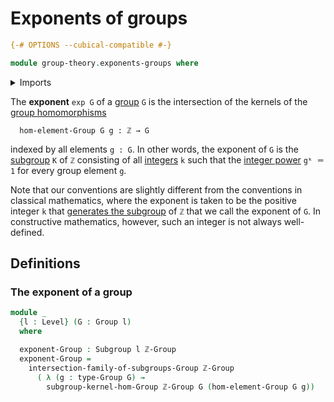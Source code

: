 # Exponents of groups

```agda
{-# OPTIONS --cubical-compatible #-}

module group-theory.exponents-groups where
```

<details><summary>Imports</summary>

```agda
open import elementary-number-theory.group-of-integers

open import foundation.universe-levels

open import group-theory.free-groups-with-one-generator
open import group-theory.groups
open import group-theory.intersections-subgroups-groups
open import group-theory.kernels
open import group-theory.subgroups
```

</details>

The **exponent** `exp G` of a [group](group-theory.groups.md) `G` is the
intersection of the kernels of the
[group homomorphisms](group-theory.homomorphisms-groups.md)

```text
  hom-element-Group G g : ℤ → G
```

indexed by all elements `g : G`. In other words, the exponent of `G` is the
[subgroup](group-theory.subgroups.md) `K` of `ℤ` consisting of all
[integers](elementary-number-theory.integers.md) `k` such that the
[integer power](group-theory.integer-powers-of-elements-groups.md) `gᵏ ＝ 1` for
every group element `g`.

Note that our conventions are slightly different from the conventions in
classical mathematics, where the exponent is taken to be the positive integer
`k` that
[generates the subgroup](group-theory.subgroups-generated-by-elements-groups.md)
of `ℤ` that we call the exponent of `G`. In constructive mathematics, however,
such an integer is not always well-defined.

## Definitions

### The exponent of a group

```agda
module _
  {l : Level} (G : Group l)
  where

  exponent-Group : Subgroup l ℤ-Group
  exponent-Group =
    intersection-family-of-subgroups-Group ℤ-Group
      ( λ (g : type-Group G) →
        subgroup-kernel-hom-Group ℤ-Group G (hom-element-Group G g))
```
